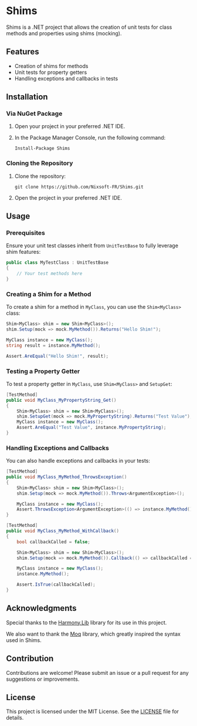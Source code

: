 # Shims

Shims is a .NET project that allows the creation of unit tests for class methods and properties using shims (mocking).

## Features

- Creation of shims for methods
- Unit tests for property getters
- Handling exceptions and callbacks in tests

## Installation

### Via NuGet Package

1. Open your project in your preferred .NET IDE.
2. In the Package Manager Console, run the following command:

    ```shell
    Install-Package Shims
    ```

### Cloning the Repository

1. Clone the repository:

    ```shell
    git clone https://github.com/Nixsoft-FR/Shims.git
    ```

2. Open the project in your preferred .NET IDE.

## Usage

### Prerequisites

Ensure your unit test classes inherit from `UnitTestBase` to fully leverage shim features:

```csharp
public class MyTestClass : UnitTestBase
{
    // Your test methods here
}
```

### Creating a Shim for a Method

To create a shim for a method in `MyClass`, you can use the `Shim<MyClass>` class:

```csharp
Shim<MyClass> shim = new Shim<MyClass>();
shim.Setup(mock => mock.MyMethod()).Returns("Hello Shim!");

MyClass instance = new MyClass();
string result = instance.MyMethod();

Assert.AreEqual("Hello Shim!", result);
```

### Testing a Property Getter

To test a property getter in `MyClass`, use `Shim<MyClass>` and `SetupGet`:

```csharp
[TestMethod]
public void MyClass_MyPropertyString_Get()
{
    Shim<MyClass> shim = new Shim<MyClass>();
    shim.SetupGet(mock => mock.MyPropertyString).Returns("Test Value");
    MyClass instance = new MyClass();
    Assert.AreEqual("Test Value", instance.MyPropertyString);
}
```

### Handling Exceptions and Callbacks

You can also handle exceptions and callbacks in your tests:

```csharp
[TestMethod]
public void MyClass_MyMethod_ThrowsException()
{
    Shim<MyClass> shim = new Shim<MyClass>();
    shim.Setup(mock => mock.MyMethod()).Throws<ArgumentException>();

    MyClass instance = new MyClass();
    Assert.ThrowsException<ArgumentException>(() => instance.MyMethod());
}

[TestMethod]
public void MyClass_MyMethod_WithCallback()
{
    bool callbackCalled = false;

    Shim<MyClass> shim = new Shim<MyClass>();
    shim.Setup(mock => mock.MyMethod()).Callback(() => callbackCalled = true);

    MyClass instance = new MyClass();
    instance.MyMethod();

    Assert.IsTrue(callbackCalled);
}
```

## Acknowledgments

Special thanks to the [Harmony.Lib](https://github.com/pardeike/Harmony) library for its use in this project. 

We also want to thank the [Moq](https://github.com/moq/moq4) library, which greatly inspired the syntax used in Shims.

## Contribution

Contributions are welcome! Please submit an issue or a pull request for any suggestions or improvements.

## License

This project is licensed under the MIT License. See the [LICENSE](LICENSE.txt) file for details.